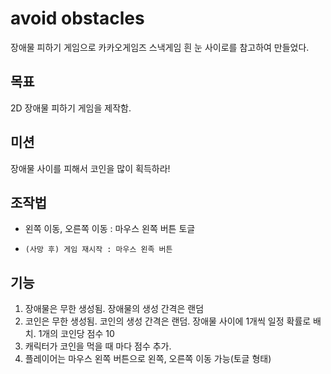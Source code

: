 # avoid obstacles

장애물 피하기 게임으로 카카오게임즈 스낵게임 흰 눈 사이로를 참고하여 만들었다.

## 목표

2D 장애물 피하기 게임을 제작함.

## 미션

장애물 사이를 피해서 코인을 많이 획득하라!

## 조작법

- 왼쪽 이동, 오른쪽 이동 : 마우스 왼쪽 버튼 토글
-     (사망 후) 게임 재시작 : 마우스 왼족 버튼

## 기능

1. 장애물은 무한 생성됨. 장애물의 생성 간격은 랜덤
2. 코인은 무한 생성됨. 코인의 생성 간격은 랜덤. 장애물 사이에 1개씩 일정 확률로 배치. 1개의 코인당 점수 10
3. 캐릭터가 코인을 먹을 때 마다 점수 추가.
4. 플레이어는 마우스 왼쪽 버튼으로 왼쪽, 오른쪽 이동 가능(토글 형태)
